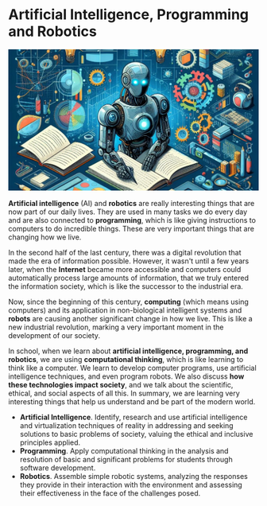
# Artificial Intelligence, Programming and Robotics

<img class="header" src="images/aipr3_illustration.jpg"/>

**Artificial intelligence** (AI) and **robotics** are really interesting things that are now part of our daily lives. They are used in many tasks we do every day and are also connected to **programming**, which is like giving instructions to computers to do incredible things. These are very important things that are changing how we live.

In the second half of the last century, there was a digital revolution that made the era of information possible. However, it wasn't until a few years later, when the **Internet** became more accessible and computers could automatically process large amounts of information, that we truly entered the information society, which is like the successor to the industrial era.

Now, since the beginning of this century, **computing** (which means using computers) and its application in non-biological intelligent systems and **robots** are causing another significant change in how we live. This is like a new industrial revolution, marking a very important moment in the development of our society.

In school, when we learn about **artificial intelligence, programming, and robotics**, we are using **computational thinking**, which is like learning to think like a computer. We learn to develop computer programs, use artificial intelligence techniques, and even program robots. We also discuss **how these technologies impact society**, and we talk about the scientific, ethical, and social aspects of all this. In summary, we are learning very interesting things that help us understand and be part of the modern world.

- **Artificial Intelligence**. Identify, research and use artificial intelligence and virtualization techniques of reality in addressing and seeking solutions to basic problems of society, valuing the ethical and inclusive principles applied.
- **Programming**. Apply computational thinking in the analysis and resolution of basic and significant problems for students through software development.
- **Robotics**. Assemble simple robotic systems, analyzing the responses they provide in their interaction with the environment and assessing their effectiveness in the face of the challenges posed.